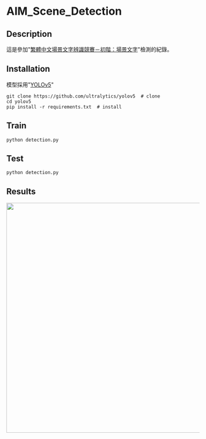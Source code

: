# AIM_Scene_Detection


## Description

這是參加"[繁體中文場景文字辨識競賽－初階：場景文字](https://tbrain.trendmicro.com.tw/Competitions/Details/13)"檢測的紀錄。


## Installation
模型採用"[YOLOv5](https://github.com/ultralytics/yolov5)"

```
git clone https://github.com/ultralytics/yolov5  # clone
cd yolov5
pip install -r requirements.txt  # install

```



## Train
```
python detection.py
```


## Test
```
python detection.py
```

## Results


<img src="./figure/results.jpg" width = "1000" height = "600" div align=center />



